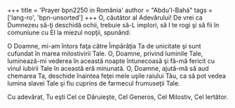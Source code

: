 +++
title = 'Prayer bpn2250 in România'
author = "Abdu'l-Bahá"
tags = ['lang-ro', 'bpn-unsorted']
+++
O, căutător al Adevărului! De vrei ca Dumnezeu să-ţi deschidă ochii, trebuie să-L implori, să I te rogi şi să fii în comuniune cu El la miezul nopţii, spunând:

O Doamne, mi-am întors faţa către
Împărăţia Ta de unicitate şi sunt cufundat în marea milostivirii Tale. O, Doamne, privind luminile Tale, luminează-mi vederea în această noapte întunecoasă şi fă-mă fericit cu vinul iubirii Tale în această eră minunată. O, Doamne, ajută-mă să aud chemarea Ta, deschide înaintea feţei mele uşile raiului Tău, ca să pot vedea lumina slavei Tale şi fiu cuprins de farmecul frumuseţii Tale.

Cu adevărat, Tu eşti Cel ce Dăruieşte, Cel Generos, Cel Milostiv, Cel Iertător.
